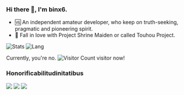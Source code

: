 ### Hi there 👋, I'm binx6.

- 🆚 An independent amateur developer, who keep on truth-seeking, pragmatic and pioneering spirit.
- 🌠 Fall in love with Project Shrine Maiden or called Touhou Project.

![Stats](https://github-readme-stats.vercel.app/api?username=binx6&show_icons=true&icon_color=FCCEBC&title_color=FCCEBC)
![Lang](https://github-readme-stats.vercel.app/api/top-langs/?username=binx6&layout=compact&title_color=FCCEBC&hide=javascript,html,css)

Currently, you're no. ![Visitor Count](https://profile-counter.glitch.me/binx6/count.svg) visitor now!

### Honorificabilitudinitatibus

![](https://komarev.com/ghpvc/?username=binx6)
![](https://v2.jinrishici.com/one.svg?font-size=20&spacing=2&color=pink)
<img src="https://api.r10086.com/樱道随机图片api接口.php?图片系列=东方project1">
